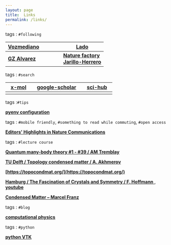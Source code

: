 ```yaml
---
layout: page
title:  Links  
permalink: /links/
---
```





 
 

tags : `#following` 



|__[Vozmediano](https://wp.icmm.csic.es/field-theories-in-condensed-matter-physics/vozmediano/)__|   &nbsp;&nbsp;&nbsp; &nbsp; &nbsp;&nbsp;&nbsp;&nbsp;  |__[Lado](https://sites.google.com/site/joseluislado/home)__|
|------|------|------|
|__[GZ Alvarez](https://g1257.github.io/index.html)__|     &nbsp;&nbsp;&nbsp;&nbsp;  &nbsp;&nbsp;&nbsp;&nbsp;  |__[Nature factory <br/> Jarillo-Herrero](http://jarilloherrero.mit.edu/)__|

tags : `#search`

| &nbsp; __[x-mol](https://en.x-mol.com/)__ &nbsp; | &nbsp;  __[google-scholar](https://scholar.google.com/)__ &nbsp; | &nbsp;  __[sci-hub](https://sci-hub.mksa.top/)__ &nbsp; |
|:----------:|:-------------:|:------:|
|              |                  |         |

tags :`#tips`

__[pyenv configuration](https://fabulous-arch-47d.notion.site/pyenv-0518927baffa40418f2ff25dac55009b)__



tags : `#mobile friendly`, `#something to read while commuting`, `#open access` 
 

__[Editors' Highlights in  Nature Communications](https://www.nature.com/collections/rcdhyvxytb)__


tags : `#lecture course`

__[Quantum many-body theory #1 - #39 / AM Tremblay](https://www.youtube.com/channel/UChcJ8B6WaJqTMKOiPYxOPqA)__

__[ TU Delft / Topology condensed matter / A. Akhmerov ](https://ocw.tudelft.nl/courses/topology-condensed-matter-concept/)__


__[https://topocondmat.org/](https://topocondmat.org/)__

__[ Hamburg / The Fascination of Crystals and Symmetry / F. Hoffmann ](https://crystalsymmetry.wordpress.com/yt/)__,  __[youtube](https://www.youtube.com/channel/UCts9FTFNInqTMvcFpdyap7w/playlists?sort=dd&view=1&shelf_id=2)__


__[Condensed Matter – Marcel Franz](https://www.youtube.com/watch?v=nSXmB9hWj28&list=PLaNkJORnlhZnU0bY50l10qHmjFGMyTfXi)__

tags : `#blog`

__[computational physics](https://compphys.go.ro/)__

tags : `#python`

__[python VTK](https://lorensen.github.io/VTKExamples/site/)__
